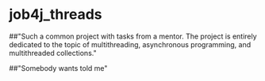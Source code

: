 # job4j_threads

##"Such a common project with tasks from a mentor. The project is entirely dedicated to the topic of multithreading, asynchronous programming, and multithreaded collections."

##"Somebody wants told me"

